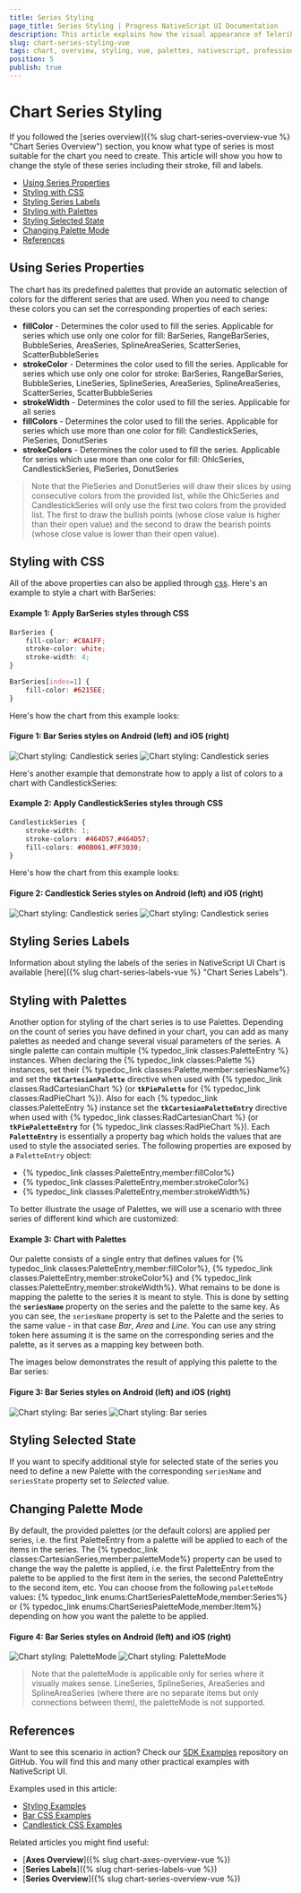 ```yaml
---
title: Series Styling
page_title: Series Styling | Progress NativeScript UI Documentation
description: This article explains how the visual appearance of Telerik Chart's series for NativeScript can be customized.
slug: chart-series-styling-vue
tags: chart, overview, styling, vue, palettes, nativescript, professional, ui
position: 5
publish: true
---
```


# Chart Series Styling

If you followed the [series overview]({% slug chart-series-overview-vue %} "Chart Series Overview") section, you know what type of series is most suitable for the chart you need to create. This article will show you how to change the style of these series including their stroke, fill and labels.

* [Using Series Properties](#using-series-properties)
* [Styling with CSS](#styling-with-css)
* [Styling Series Labels](#styling-series-labels)
* [Styling with Palettes](#styling-with-palettes)
* [Styling Selected State](#styling-selected-state)
* [Changing Palette Mode](#chaning-palette-mode)
* [References](#references)

## Using Series Properties

The chart has its predefined palettes that provide an automatic selection of colors for the different series that are used. When you need to change these colors you can set the corresponding properties of each series:

* **fillColor** - Determines the color used to fill the series. Applicable for series which use only one color for fill: BarSeries, RangeBarSeries, BubbleSeries, AreaSeries, SplineAreaSeries, ScatterSeries, ScatterBubbleSeries
* **strokeColor** - Determines the color used to fill the series. Applicable for series which use only one color for stroke:  BarSeries, RangeBarSeries, BubbleSeries, LineSeries, SplineSeries, AreaSeries, SplineAreaSeries, ScatterSeries, ScatterBubbleSeries
* **strokeWidth** - Determines the color used to fill the series. Applicable for all series
* **fillColors** - Determines the color used to fill the series. Applicable for series which use more than one color for fill: CandlestickSeries, PieSeries, DonutSeries
* **strokeColors** - Determines the color used to fill the series. Applicable for series which use more than one color for fill: OhlcSeries, CandlestickSeries, PieSeries, DonutSeries

> Note that the PieSeries and DonutSeries will draw their slices by using consecutive colors from the provided list, while the OhlcSeries and CandlestickSeries will only use the first two colors from the provided list. The first to draw the bullish points (whose close value is higher than their open value) and the second to draw the bearish points (whose close value is lower than their open value).

## Styling with CSS

All of the above properties can also be applied through [css](https://docs.nativescript.org/ui/styling). Here's an example to style a chart with BarSeries:

#### Example 1: Apply BarSeries styles through CSS

``` CSS
BarSeries {
    fill-color: #C8A1FF;
    stroke-color: white;
    stroke-width: 4;
}

BarSeries[index=1] {
    fill-color: #6215EE;
}
```

Here's how the chart from this example looks:

#### Figure 1: Bar Series styles on Android (left) and iOS (right)

![Chart styling: Candlestick series](../../../../ui/img/ns_ui/chart-css-bar-01-android.png "Android") ![Chart styling: Candlestick series](../../../../ui/img/ns_ui/chart-css-bar-01-ios.png "iOS")

Here's another example that demonstrate how to apply a list of colors to a chart with CandlestickSeries:

#### Example 2: Apply CandlestickSeries styles through CSS

``` CSS
CandlestickSeries {
    stroke-width: 1;
    stroke-colors: #464D57,#464D57;
    fill-colors: #00B061,#FF3030;
}
```

Here's how the chart from this example looks:

#### Figure 2: Candlestick Series styles on Android (left) and iOS (right)

![Chart styling: Candlestick series](../../../../ui/img/ns_ui/chart-css-candlestick-01-android.png "Android") ![Chart styling: Candlestick series](../../../../ui/img/ns_ui/chart-css-candlestick-01-ios.png "iOS")

## Styling Series Labels

Information about styling the labels of the series in NativeScript UI Chart is available [here]({% slug chart-series-labels-vue %} "Chart Series Labels").

## Styling with Palettes

Another option for styling of the chart series is to use Palettes. Depending on the count of series you have defined in your chart, you can add as many palettes as needed and change several visual parameters of the series. A single palette can contain multiple {% typedoc_link classes:PaletteEntry %} instances. When declaring the {% typedoc_link classes:Palette %} instances, set their {% typedoc_link classes:Palette,member:seriesName%} and set the **`tkCartesianPalette`** directive when used with {% typedoc_link classes:RadCartesianChart %} (or **`tkPiePalette`** for {% typedoc_link classes:RadPieChart %}). Also for each {% typedoc_link classes:PaletteEntry %} instance set the **`tkCartesianPaletteEntry`** directive when used with {% typedoc_link classes:RadCartesianChart %} (or **`tkPiePaletteEntry`** for {% typedoc_link classes:RadPieChart %}). Each **`PaletteEntry`** is essentially a property bag which holds the values that are used to style the associated series. The following properties are exposed by a `PaletteEntry` object:

* {% typedoc_link classes:PaletteEntry,member:fillColor%}
* {% typedoc_link classes:PaletteEntry,member:strokeColor%}
* {% typedoc_link classes:PaletteEntry,member:strokeWidth%}

To better illustrate the usage of Palettes, we will use a scenario with three series of different kind which are customized:

#### Example 3: Chart with Palettes

<snippet id='chart-styling-vue'/>

Our palette consists of a single entry that defines values for {% typedoc_link classes:PaletteEntry,member:fillColor%}, {% typedoc_link classes:PaletteEntry,member:strokeColor%} and {% typedoc_link classes:PaletteEntry,member:strokeWidth%}. What remains to be done is mapping the palette to the series it is meant to style. This is done by setting the **`seriesName`** property on the series and the palette to the same key. As you can see, the `seriesName` property is set to the Palette and the series to the same value - in that case *Bar*, *Area* and *Line*. You can use any string token here assuming it is the same on the corresponding series and the palette, as it serves as a mapping key between both.

The images below demonstrates the result of applying this palette to the Bar series:

#### Figure 3: Bar Series styles on Android (left) and iOS (right)

![Chart styling: Bar series](../../../../ui/img/ns_ui/series_styling_android.png "Android") ![Chart styling: Bar series](../../../../ui/img/ns_ui/series_styling_ios.png "iOS")

## Styling Selected State

If you want to specify additional style for selected state of the series you need to define a new Palette with the corresponding `seriesName` and `seriesState` property set to *Selected* value.

## Changing Palette Mode

By default, the provided palettes (or the default colors) are applied per series, i.e. the first PaletteEntry from a palette will be applied to each of the items in the series. The {% typedoc_link classes:CartesianSeries,member:paletteMode%} property can be used to change the way the palette is applied, i.e. the first PaletteEntry from the palette to be applied to the first item in the series, the second PaletteEntry to the second item, etc. You can choose from the following `paletteMode` values: {% typedoc_link enums:ChartSeriesPaletteMode,member:Series%} or {% typedoc_link enums:ChartSeriesPaletteMode,member:Item%} depending on how you want the palette to be applied.

#### Figure 4: Bar Series styles on Android (left) and iOS (right)

![Chart styling: PaletteMode](../../../../ui/img/ns_ui/series_styling_bar_android.png "Android") ![Chart styling: PaletteMode](../../../../ui/img/ns_ui/series_styling_bar_ios.png "iOS")

> Note that the paletteMode is applicable only for series where it visually makes sense. LineSeries, SplineSeries, AreaSeries and SplineAreaSeries (where there are no separate items but only connections between them), the paletteMode is not supported.

## References

Want to see this scenario in action?
Check our [SDK Examples](https://github.com/NativeScript/nativescript-ui-samples-vue) repository on GitHub. You will find this and many other practical examples with NativeScript UI.

Examples used in this article:

* [Styling Examples](https://github.com/NativeScript/nativescript-ui-samples-vue/tree/master/chart/app/examples/styling)
* [Bar CSS Examples](https://github.com/NativeScript/nativescript-ui-samples-vue/tree/master/chart/app/examples/css)
* [Candlestick CSS Examples](https://github.com/NativeScript/nativescript-ui-samples-vue/tree/master/chart/app/examples/css)

Related articles you might find useful:

* [**Axes Overview**]({% slug chart-axes-overview-vue %})
* [**Series Labels**]({% slug chart-series-labels-vue %})
* [**Series Overview**]({% slug chart-series-overview-vue %})
